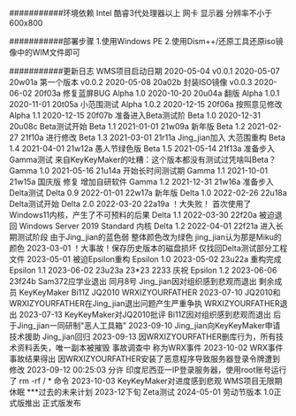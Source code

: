 ###########环境依赖
Intel 酷睿3代处理器以上 网卡 显示器 分辨率不小于600x800

###########部署步骤
1.使用Windows PE
2.使用Dism++/还原工具还原iso镜像中的WIM文件即可

###########更新日志
WMS项目启动日期 2020-05-04
v0.0.1 2020-05-07 20w01a
第一个版本
v0.0.2 2020-05-08 20a02b
封装ISO镜像
v0.0.3 2020-06-02 20f03a
修复蓝屏BUG
Alpha 1.0 2020-10-20 20u04a
翻版
Alpha 1.0.1 2020-11-01 20t05a
小范围测试
Alpha 1.0.2 2020-12-15 20f06a
按照意见修改
Alpha 1.1 2020-12-15 20f07b
准备进入Beta测试阶
Beta 1.0 2020-12-31 20u08c
Beta测试开始
Beta 1.1 2021-01-01 21w09a
新年版
Beta 1.2 2021-02-27 21f10a
进行修改
Beta 1.3 2021-03-01 21r11a
Jing_jian加入 大范围重构
Beta 1.4 2021-04-01 21w12a
愚人节绿色版
Beta 1.5 2021-05-14 21f13a
准备步入Gamma测试
来自KeyKeyMaker的吐糟：这个版本都没有测试过凭啥叫Beta？
Gamma 1.0 2021-05-16 21u14a
开始长时间测试期
Gamma 1.1 2021-10-01 21w15a
国庆版 修复 增加自研软件
Gamma 1.2 2021-12-31 21w16a
准备步入Delta测试
Delta 0.9 2022-01-01 22w17a
新年版
Delta 1.0 2022-02-26 22u18a
Delta测试开始
Delta 2.0 2022-03-20 22a19a
！大失败！ 首次使用了Windows11内核，产生了不可预料的后果
Delta 1.1 2022-03-30 22f20a
被迫退回 Windows Server 2019 Standard 内核
Delta 1.2 2022-04-01 22f21a
进入长期测试阶段 由于Jing_jian的蓝色弱 整体颜色改为绿色 jing_jian认为那是Miku的颜色
2023-03-01 
！大事故！保存历史版本的磁盘损坏 仅找回Delta测试部分工程文件
2023-05-01
被迫Epsilon重构
Epsilon 1.0 2023-05-02 23u22a
重构完成
Epsilon 1.1 2023-06-02 23u23a
23*23 2233 庆祝
Epsilon 1.2 2023-06-06 23f24b
Sam372应学业退出 同月8号 Jing_jian因对组织感到悲观而退出 剩余成员 KeyKeyMaker Bi11Z JQ2010 WRXIZYOURFATHER
2023-07-10 
JQ2010和WRXIZYOURFATHER在Jing_jian退出问题产生严重争执 WRXIZYOURFATHER退出
2023-07-13
KeyKeyMaker对JQ2010批评 Bi11Z因对组织感到悲观而退出 后于Jing_jian一同研制"恶人工具箱"
2023-09-10
Jing_jian向KeyKeyMaker申请技术援助 Jing_jian回归
2023-09-13
因WRXIZYOURFATHER删库行为，所有技术资料丢失，唯一副本被摧毁 事故调查中 称为WRX事件
2023-10-02
WRX事件事故结果得出 因WRXIZYOURFATHER安装了恶意程序导致服务器登录令牌遭到修改 
2023-09-12 00:25:03 分许 印度尼西亚一IP登录服务器，使用root账号运行了 rm -rf / * 命令
2023-10-03
KeyKeyMaker对进度感到悲观 WMS项目无限期休眠
***过去的未来计划
2023-12下旬 Zeta测试
2024-05-01 劳动节版本 1.0正式版推出 正式版发布
